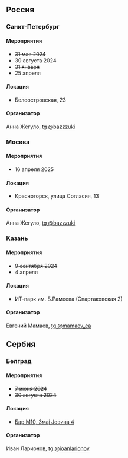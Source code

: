 ## Россия

### Санкт-Петербург

#### Мероприятия
- ~~31 мая 2024~~
- ~~30 августа 2024~~
- ~~31 января~~
- 25 апреля

#### Локация
- Белоостровская, 23

#### Организатор
Анна Жегуло, [tg @bazzzuki](https://t.me/bazzzuki)

### Москва

#### Мероприятия
- 16 апреля 2025

#### Локация
- Красногорск, улица Согласия, 13

#### Организатор
Анна Жегуло, [tg @bazzzuki](https://t.me/bazzzuki)

### Казань

#### Мероприятия
- ~~9 сентября 2024~~
- 4 апреля

#### Локация
- ИТ-парк им. Б.Рамеева (Спартаковская 2)

#### Организатор
Евгений Мамаев, [tg @mamaev_ea](https://t.me/mamaev_ea)

## Сербия

### Белград

#### Мероприятия
- ~~7 июня 2024~~
-  ~~30 августа 2024~~

#### Локация
- [Бар М10, Змај Јовина 4](https://www.google.com/maps/place/M10+Bar/data=!4m7!3m6!1s0x475a7b036197d06d:0xeb43a3af7f2a87a4!8m2!3d44.8166679!4d20.457092!16s%2Fg%2F11v61myqjr!19sChIJbdCXYQN7WkcRpIcqf6-jQ-s?authuser=0&hl=ru&rclk=1)

#### Организатор
Иван Ларионов, [tg @ioanlarionov](https://t.me/ioanlarionov)



